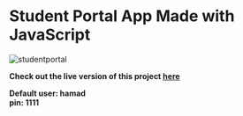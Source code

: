 # Student Portal App Made with JavaScript

![studentportal](https://github.com/hamadismail/Student-Portal-JavaScript/assets/70530455/96e93d2c-8482-4020-bfc0-598f2cadf8d3)

**Check out the live version of this project [here](https://hamadismail.github.io/Student-Portal-JavaScript/)**

**Default user: hamad <br> pin: 1111**
